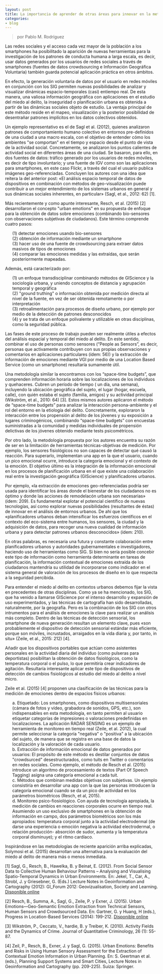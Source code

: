 ```yaml
---
layout: post
title: La importancia de aprender de otras áreas para innovar en la metodología (II)
categories:
- blog
---
```

> por Pablo M. Rodríguez

<p> Las redes sociales y el acceso cada vez mayor de la población a los smartphones ha posibilitado la aparición de nuevas herramientas para la investigación de los patrones de conducta humana a larga escala, es decir, usar datos generados por los usuarios de redes sociales a través de smartphones (fuentes de datos crowdsourcing e Información Geográfica Voluntaria) también guarda potencial aplicación práctica en otros ámbitos. </p>
<p> En efecto, la generación voluntaria de datos por el usuario en redes móviles en conjunción con los SIG permiten nuevas posibilidades de analizar y visualizar dinámicas espacio-temporales (casi) entiempo real. De esta manera, una valiosa información geográfica con aplicaciones en el estudio del miedo al delito, la inseguridad o planificación urbana es obtenida a partir de las dinámicas sociales objeto de estudio. La ventaja principal de este método reside en el mapeo, visualización y la posterior posibilidad de desentrañar patrones implícitos en los datos colectivos obtenidos.</p>
<p> Un ejemplo representativo es el de Sagl et al. (2012), quienes analizaron patrones de comportamiento humano colectivo en entornos pre-definidos de una ciudad a una macro escala, con el objetivo de entender cómo los ambientes "se comportan" en el tiempo y espacio desde el punto de vista de la actividad social. Concretamente, se analizaron los puntos calientes de actividad social en diferentes áreas de una ciudad. Se basaron, para ello, en dos fuentes de datos: tráfico generado por los usuarios de redes móviles, es decir de tipo involuntario; y una fuente de IGV como son las aplicaciones para smartphones, en este caso Flickr, a través del cual el usuario publica imágenes geo-referenciadas. Concluyen los autores con una idea que reitera la del anterior post: «El análisis espacio temporal de datos de dispositivos en combinación con métodos de geo-visualización puede contribuir a un mejor entendimiento de los sistemas urbanos en general y sus dinámicas sociales inherentes, en particular» (Sagl, et al., 2012: 62) [1]. </p>
<p> Más recientemente y como apunte interesante, Resch, et al. (2015) [2] desarrollaron el concepto "urban emotions" en su propuesta de enfoque para la obtención de datos sobre emociones (combinando bio-sensores con observaciones subjetivas de ciudadanos). Este término comprende cuatro pasos: </p>
<ul style="list-style-type:none">
<li> (1) detectar emociones usando bio-sensores</li> <li>(2) obtención de información mediante un smartphone</li> <li>(3) hacer uso de una fuente de crowdsourcing para extraer datos masivos de tipos de emociones</li> <li>(4) comparar las emociones medidas y las extraídas, que serán posteriormente mapeadas.</li></ul>   
 Además, está caracterizado por: 
<ul style="list-style-type:none">
<li> (1) un enfoque transdisciplinar combinando métodos de GIScience y la sociología urbana, y uniendo conceptos de distancia y agrupación temporal y geográfica</li> <li>(2) "ground truthing" o información obtenida por medición directa al nivel de la fuente, en vez de ser obtenida remotamente o por interpretación</li> <li>(3) retroalimentación para procesos de diseño urbano, por ejemplo por medio de la detección de patrones desconocidos</li> <li>(4) y se trata de un enfoque polivalente y utilizable en otras disciplinas, como la seguridad pública.  </li> </ul>  
<p> Las fases de este proceso de trabajo pueden ser realmente útiles a efectos del análisis espacial y temporal del miedo al delito. En este sentido, combinar el uso de personas como sensores (“People as Sensors”, es decir, personas que activamente contribuyen con sus propias observaciones y comentarios en aplicaciones particulares (ídem: 56)) y la extracción de información de emociones mediante VGI por medio de una Location Based Service (como un smartphone) resultaría sumamente útil. </p> 
<p> Una metodología similar la encontramos con los “space-time budgets”, que comprenden información horaria sobre las localizaciones de los individuos y quehaceres. Cubren un período de tiempo ( un día, una semana), incluyendo la ubicación geográfica del sujeto, el lugar (hogar, escuela, calle), con quién estaba el sujeto (familia, amigos) y su actividad principal (Wikström, et al., 2010: 64) [3]. Estos mismos autores aplicaron el método de “space-time budgets” para analizar la interacción persona-ambiente y el rol del entorno en la etiología del delito. Concretamente, exploraron la interacción entre los propensión al delito de los jóvenes y su exposición a lugares criminogénicos, combinando “space-time budgets” con encuestas suministradas a la comunidad y medidas individuales de propensión delictivas de los jóvenes obtenido mediante tests psicométricos. </p>
<p> Por otro lado, la metodología propuesta por los autores encuentra su razón de ser en la limitación de herramientas técnicas-objetivas de medición. Por ejemplo, los sensores fisiológicos no son capaces de detectar qué causó la reacción. Para superarlo, implementan una app en la que el usuario, cuando un pico emocional ocurre, introduce la categoría emocional y el contexto de la emoción. El objetivo último es la integración de la información emocional en los procesos de planificación urbana en el que existe una colaboración real entre la investigación geográfica (GIScience) y planificadores urbanos. </p>

<p> Por ejemplo, «la extracción de emociones geo-referenciadas podría ser usada para identificar los áreas donde el bienestar de los ciudadanos no es óptimo y donde las acciones de remodelacón urbana son necesarias» (ídem: 209). Es fundamental explotar el potencial científico de nuevas tecnologías, así como explorar nuevas posibilidades (resultantes de éstas) de innovar en el análisis de entornos urbanos. De ahí que los «planificadores urbanos deban intensificar los esfuerzos científicos en el contexto del eco-sistema entre humanos, los sensores, la ciudad y la adquisición de datos, para recoger una nueva cualidad de información urbana y para detectar patrones urbanos desconocidos» (ídem: 210). </p> <p>En otras palabras, es necesaria una futura y constante colaboración entre planificadores urbanos y autoridades gubernamentales e investigadores, haciendo uso de herramientas como SIG. Si bien no sería posible concebir este tipo de información como herramienta determinante en tareas de planificación, la información contextual de emociones extraída de los ciudadanos mantendría su utilidad de incorporarse como indicador en el sistema general de valoración de los procesos de diseño en lo que respecta a la seguridad percibida. </p>

<p> Para entender el miedo al delito en contextos urbanos debemos fijar la vista en precedentes de otras disciplinas. Como ya se ha mencionado, los SIG, que ha venido a llamarse GIScience por el intenso desarrollo y expansión de uso experimentados, y las técnicas de cartografía han sido desarrolladas, naturalmente, por la geografía. Pero es la combinación de los SIG con otros intrumentos para el análisis de emociones la clave para realizar un análisis más completo. Dentro de las técnicas de detección sensorial, los smartphone de nueva generación resultan un elemento clave, pues «son probablemente el dispositivo de detección sensorial estándar más eficiente, porque son móviles, incrustados, arraigados en la vida diaria y, por tanto, in situ» (Zeile, et al., 2015: 212) [4]. </p> 
<p> Añadir que los dispositivos portables que actúan como asistentes personales en la actividad diaria del individuo (como pulseras para deportistas) posibilitan la obtención de datos fisiológicos, como la temperatura corporal o el pulso, lo que permitiría crear indicadores de agitación. Resultaría interesante aplicar este tipo de dispositivos de detección de cambios fisiológicos al estudio del miedo al delito a nivel micro. </p>
<p> Zeile et al. (2015) [4] proponen una clasificación de las técnicas para la medición de emociones dentro de espacios físicos urbanos: </p>
<ul style="list-style-type:none">
<li>a. Etiquetado: Los smartphones, como dispositivos multisensoriales (cámara de fotos y vídeo, grabadora de sonidos, GPS, etc.), son indispensables en esta metodología, en tanto permiten al usuario etiquetar categorías de impresiones o valoraciones predefinidas en localizaciones. La aplicación RADAR SENSING es un ejemplo de herramienta de monitoreo en tiempo real (Zeile, et al. 2012), la cual permite seleccionar la categoría "negativa" o "positiva" a la ubicación del sujeto, de manera que se registra en una base de datos la localización y la valoración de cada usuario.</li>
<li>b. Extracción de información emocional de datos generados por usuarios: El propósito de este método es destilar conjuntos de datos "crowdsurced" desestructurados, como tuits en Twitter o comentarios en redes sociales. Como ejemplo, el método de Resch et al. (2015) introduce un algoritmo de procesamiento de textos (Part Of Speech Tagging) asigna una categoría emocional a cada tuit. </li>

<li>c. Métodos que combinan medidas objetivas con subjetivas. Un ejemplo consistiría en desarrollar una app con la que las personas introducen la categoría emocional cuando se da un pico de actividad en los parámetros biométricos (Resch, et al, 2015). </li>

<li>d. Monitoreo psico-fiosiológico. Con ayuda de tecnología apropiada, la medición de cambios en reacciones corporales ocurre en tiempo real. Asumiendo un uso exclusivo de smartphones en la obtención de información en campo, dos parámetros biométricos son los más apropiados: temperatura corporal junto a la actividad electrodermal (de darse una experiencia o emoción negativa la actividad electrodermal, o relación producción- absorción de sudor, aumenta y la temperatura corporal disminuye); y el ritmo cardíaco. </li>
</ul>   

<p> Inspirándose en las metodologías de reciente aparición arriba explicadas, Solymosi et al. (2015) desarrollan una alternativa para la evaluación del miedo al delito de manera más o menos inmediata. </p>

<p>[1] Sagl, G., Resch, B., Hawelka, B. y Beinat, E. (2012). From Social Sensor Data to Collective Human Behaviour Patterns – Analysing and Visualising Spatio-Temporal Dynamics in Urban Environments. En: Jekel, T., Car, A., Strobl, J. y Griesebner, G. (Eds.) Lecture Notes in Geoinformation and Cartography (2012): GI_Forum 2012: Geovizualisation, Society and Learning. <a href="http://senseable.mit.edu/papers/pdf/20121109_Sagl_etal_FromSocial_Forum2012.pdf" target="_blank">Disponible online</a></p>

<p>[2] Resch, B., Summa, A., Sagl, G., Zeile, P. y Exner, J. (2015). Urban Emotions—Geo-Semantic Emotion Extraction from Technical Sensors, Human Sensors and Crowdsourced Data. En: Gartner, G. y Huang, H (eds.), Progress in Location-Based Services (2014):  199-212. <a href="http://cpe.arubi.uni-kl.de/wp content/uploads/2008/02/Resch-et-al-2015-Urban-Emotions-Geo-semantic-Emotion-Extraction.pdf" target="_blank">Disponible online</a></p>


<p>[3] Wikström, P., Ceccato, V., hardie, B. y Treiber, K. (2010). Activity Fields and the Dynamics of Crime. Journal of Quantitative Criminology, 26 (1): 55-87.
<p>[4] Zeil, P., Resch, B., Exner, J. y Sagl, G. (2015). Urban Emotions: Benefits and Risks in Using Human Sensory Assessment for the Extraction of Contextual Emotion Information in Urban Planning. En: S. Geertman et al. (eds.), Planning Support Systems and Smart Cities, Lecture Notes in Geoinformation and Cartography (pp. 209-225). Suiza: Springer.
